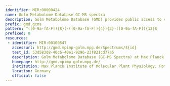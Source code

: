 ```yaml
---
identifier: MIR:00000424
name: Golm Metabolome Database GC-MS spectra
description: Golm Metabolome Database (GMD) provides public access to custom mass spectral libraries, metabolite profiling experiments as well as additional information and tools. Analytes are subjected to a gas chromatograph coupled to a mass spectrometer, which records the mass spectrum and the retention time linked to an analyte. This collection references GC-MS spectra.
prefix: gmd.gcms
pattern: ^([0-9a-fA-F]){8}(-([0-9a-fA-F]){4}){3}-([0-9a-fA-F]){12}$
prefixed: 0
resources:
 - identifier: MIR:00100547
   accessurl: http://gmd.mpimp-golm.mpg.de/Spectrums/${id}
   test_id: 53d583d8-40c6-40e1-9296-23f821cd77a5
   description: Golm Metabolome Database (GC-MS Spectra) at Max Planck Institute of Molecular Plant Physiology
   homepage: http://gmd.mpimp-golm.mpg.de/
   institution: Max Planck Institute of Molecular Plant Physiology, Potsdam
   location: Germany
   official: false
---
```

